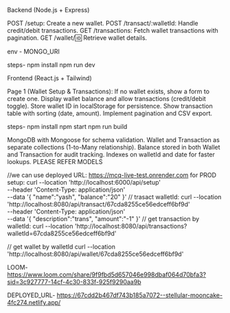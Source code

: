 Backend (Node.js + Express)

POST /setup: Create a new wallet.
POST /transact/:walletId: Handle credit/debit transactions.
GET /transactions: Fetch wallet transactions with pagination.
GET /wallet/:id: Retrieve wallet details.

env - MONGO_URI

steps-
npm install
npm run dev


Frontend (React.js + Tailwind)

Page 1 (Wallet Setup & Transactions):
If no wallet exists, show a form to create one.
Display wallet balance and allow transactions (credit/debit toggle).
Store wallet ID in localStorage for persistence.
Show transaction table with sorting (date, amount).
Implement pagination and CSV export.

steps-
npm install
npm start
npm run build


MongoDB with Mongoose for schema validation.
Wallet and Transaction as separate collections (1-to-Many relationship).
Balance stored in both Wallet and Transaction for audit tracking.
Indexes on walletId and date for faster lookups.
PLEASE REFER MODELS


//we can use deployed URL: https://mcq-live-test.onrender.com for PROD
setup:
curl --location 'http://localhost:6000/api/setup' \
--header 'Content-Type: application/json' \
--data '{
    "name":"yash",
    "balance":"20"
}'
// trasact walletId:
curl --location 'http://localhost:8080/api/transact/67cda8255ce56edceff6bf9d' \
--header 'Content-Type: application/json' \
--data '{
    "description":"trans",
    "amount":"-1"
}'
// get transaction by walletId:
curl --location 'http://localhost:8080/api/transactions?walletId=67cda8255ce56edceff6bf9d'

// get wallet by walletId
curl --location 'http://localhost:8080/api/wallet/67cda8255ce56edceff6bf9d'




LOOM- https://www.loom.com/share/9f9fbd5d657046e998dbaf064d70bfa3?sid=3c927777-14cf-4c30-833f-925f9290aa9b

DEPLOYED_URL- https://67cdd2b467df743b185a7072--stellular-mooncake-4fc274.netlify.app/